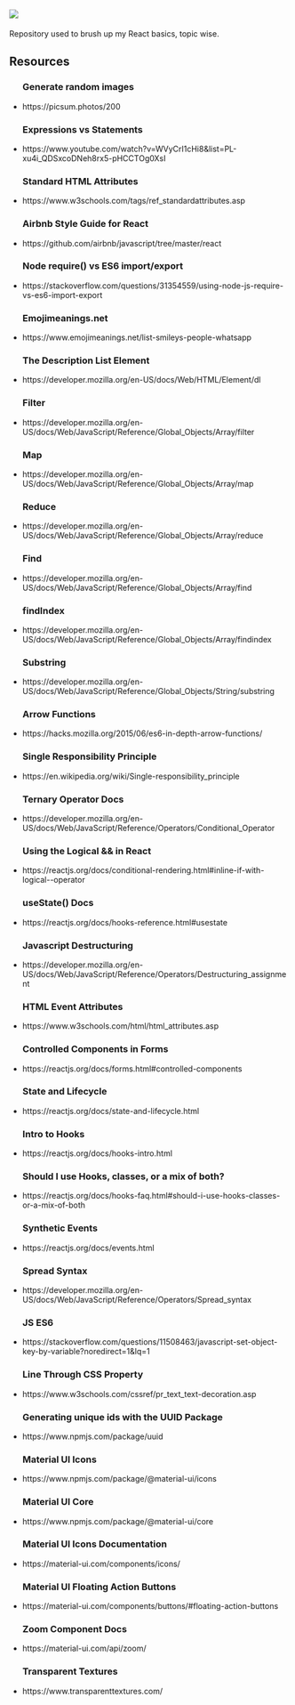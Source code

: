 # <img src="https://hackernoon.com/images/1*KBGdMaU_emZX4XR1AvkD4A.gif">
Repository used to brush up my React basics, topic wise. 

<h2>Resources</h2>
<ul>
<h3>Generate random images</h3>
<li>https://picsum.photos/200 </li>

<h3>Expressions vs Statements</h3>
<li>https://www.youtube.com/watch?v=WVyCrI1cHi8&list=PL-xu4i_QDSxcoDNeh8rx5-pHCCTOg0XsI</li>

<h3>Standard HTML Attributes</h3>
<li>https://www.w3schools.com/tags/ref_standardattributes.asp</li>

<h3>Airbnb Style Guide for React</h3>
<li>https://github.com/airbnb/javascript/tree/master/react</li>

<h3>Node require() vs ES6 import/export</h3>
<li>https://stackoverflow.com/questions/31354559/using-node-js-require-vs-es6-import-export</li>

<h3>Emojimeanings.net</h3>
<li>https://www.emojimeanings.net/list-smileys-people-whatsapp</li>

<h3>The Description List Element</h3>
<li>https://developer.mozilla.org/en-US/docs/Web/HTML/Element/dl</li>

<h3>Filter</h3>
<li>https://developer.mozilla.org/en-US/docs/Web/JavaScript/Reference/Global_Objects/Array/filter</li>

<h3>Map</h3>
<li>https://developer.mozilla.org/en-US/docs/Web/JavaScript/Reference/Global_Objects/Array/map</li>

<h3>Reduce</h3>
<li>https://developer.mozilla.org/en-US/docs/Web/JavaScript/Reference/Global_Objects/Array/reduce</li>

<h3>Find</h3>
<li>https://developer.mozilla.org/en-US/docs/Web/JavaScript/Reference/Global_Objects/Array/find</li>

<h3>findIndex</h3>
<li>https://developer.mozilla.org/en-US/docs/Web/JavaScript/Reference/Global_Objects/Array/findindex</li>

<h3>Substring</h3>
<li>https://developer.mozilla.org/en-US/docs/Web/JavaScript/Reference/Global_Objects/String/substring</li>

<h3>Arrow Functions</h3>
<li>https://hacks.mozilla.org/2015/06/es6-in-depth-arrow-functions/</li>

<h3>Single Responsibility Principle</h3>
<li>https://en.wikipedia.org/wiki/Single-responsibility_principle</li>

<h3>Ternary Operator Docs</h3>
<li>https://developer.mozilla.org/en-US/docs/Web/JavaScript/Reference/Operators/Conditional_Operator</li>

<h3>Using the Logical && in React</h3>
<li>https://reactjs.org/docs/conditional-rendering.html#inline-if-with-logical--operator</li>

<h3>useState() Docs</h3>
<li>https://reactjs.org/docs/hooks-reference.html#usestate</li>

<h3>Javascript Destructuring</h3>
<li>https://developer.mozilla.org/en-US/docs/Web/JavaScript/Reference/Operators/Destructuring_assignment</li>

<h3>HTML Event Attributes</h3>
<li>https://www.w3schools.com/html/html_attributes.asp</li>

<h3>Controlled Components in Forms</h3>
<li>https://reactjs.org/docs/forms.html#controlled-components</li>

<h3>State and Lifecycle</h3>
<li>https://reactjs.org/docs/state-and-lifecycle.html</li>

<h3>Intro to Hooks</h3>
<li>https://reactjs.org/docs/hooks-intro.html</li>

<h3>Should I use Hooks, classes, or a mix of both?</h3>
<li>https://reactjs.org/docs/hooks-faq.html#should-i-use-hooks-classes-or-a-mix-of-both</li>

<h3>Synthetic Events</h3>
<li>https://reactjs.org/docs/events.html</li>

<h3>Spread Syntax</h3>
<li>https://developer.mozilla.org/en-US/docs/Web/JavaScript/Reference/Operators/Spread_syntax</li>

<h3>JS ES6</h3>
<li>https://stackoverflow.com/questions/11508463/javascript-set-object-key-by-variable?noredirect=1&lq=1</li>

<h3>Line Through CSS Property</h3>
<li>https://www.w3schools.com/cssref/pr_text_text-decoration.asp</li>

<h3>Generating unique ids with the UUID Package</h3>
<li>https://www.npmjs.com/package/uuid</li>

<h3>Material UI Icons</h3>
<li>https://www.npmjs.com/package/@material-ui/icons</li>

<h3>Material UI Core</h3>
<li>https://www.npmjs.com/package/@material-ui/core</li>

<h3>Material UI Icons Documentation</h3>
<li>https://material-ui.com/components/icons/</li>

<h3>Material UI Floating Action Buttons</h3>
<li>https://material-ui.com/components/buttons/#floating-action-buttons</li>

<h3>Zoom Component Docs</h3>
<li>https://material-ui.com/api/zoom/</li>

<h3>Transparent Textures</h3>
<li>https://www.transparenttextures.com/</li>

</ul>
